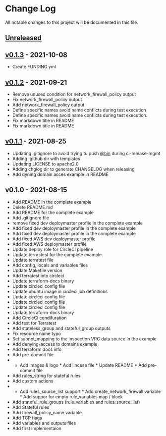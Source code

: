 # Change Log

All notable changes to this project will be documented in this file.

<a name="unreleased"></a>
## [Unreleased]



<a name="v0.1.3"></a>
## [v0.1.3] - 2021-10-08

- Create FUNDING.yml


<a name="v0.1.2"></a>
## [v0.1.2] - 2021-09-21

- Remove unused condition for network_firewall_policy output
- Fix network_firewall_policy output
- Add network_firewall_policy output
- Define specific names avoid name conflicts during test execution
- Define specific names avoid name conflicts during test execution.
- Fix markdown title in README
- Fix markdown title in README


<a name="v0.1.1"></a>
## [v0.1.1] - 2021-08-25

- Updating .gitignore to avoid trying tu push [@bin](https://github.com/bin) during ci-release-mgmt
- Adding .github dir with templates
- Updating LICENSE to apache2.0
- Adding chglog dir to generate CHANGELOG when releasing
- Add dyning domain acces example in README


<a name="v0.1.0"></a>
## v0.1.0 - 2021-08-15

- Add README in the complete example
- Delete README.md
- Add README for the complete example
- Add .gitignore file
- remove fixed dev deploymaster profile in the complete example
- Add fixed dev deploymaster profile in the complete example
- Add fixed dev deploymaster profile in the complete example
- Add fixed AWS dev deploymaster profile
- Add fixed AWS deploymaster profile
- Update deploy role for CircleCI pipeline
- Update terrastest for the complete example
- Update terratest file
- Add config, locals and variables files
- Update Makefile version
- Add terratest into circleci
- Update terraform-docs binary
- Update circleci config file
- Update ubuntu image in circleci job definitions
- Update circleci config file
- Update circleci config file
- Update circleci config file
- Update terraform-docs binary
- Add CircleCi condifuration
- Add test for Terratest
- Add stateless_group and stateful_group outputs
- Fix resource name typo
- Set subnet_mapping to the inspection VPC data source in the example
- Add denying-access to domains example
- Add terraform docs info
- Add pre-commit file
- * Add images & logo * Add lincese file * Update README * Add pre-commit file
- Add rules_string for stateful rules
- Add custom actions
- * Add rules_source_list support * Add create_network_firewall variable * Add suppor for empty rule_variables map / block
- Add stateful_rule_groups (rule_variables and rules_source_list)
- Add Stateful rules
- Add firewall_policy_name variable
- Add TCP flags
- Add variables and outputs files
- Add first implementaion


[Unreleased]: https://github.com/binbashar/terraform-aws-network-firewall/compare/v0.1.3...HEAD
[v0.1.3]: https://github.com/binbashar/terraform-aws-network-firewall/compare/v0.1.2...v0.1.3
[v0.1.2]: https://github.com/binbashar/terraform-aws-network-firewall/compare/v0.1.1...v0.1.2
[v0.1.1]: https://github.com/binbashar/terraform-aws-network-firewall/compare/v0.1.0...v0.1.1
